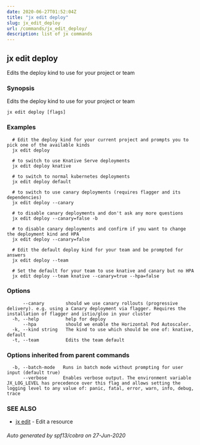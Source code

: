 ```yaml
---
date: 2020-06-27T01:52:04Z
title: "jx edit deploy"
slug: jx_edit_deploy
url: /commands/jx_edit_deploy/
description: list of jx commands
---
```

## jx edit deploy

Edits the deploy kind to use for your project or team

### Synopsis

Edits the deploy kind to use for your project or team

```
jx edit deploy [flags]
```

### Examples

```
  # Edit the deploy kind for your current project and prompts you to pick one of the available kinds
  jx edit deploy
  
  # to switch to use Knative Serve deployments
  jx edit deploy knative
  
  # to switch to normal kubernetes deployments
  jx edit deploy default
  
  # to switch to use canary deployments (requires flagger and its dependencies)
  jx edit deploy --canary
  
  # to disable canary deployments and don't ask any more questions
  jx edit deploy --canary=false -b
  
  # to disable canary deployments and confirm if you want to change the deployment kind and HPA
  jx edit deploy --canary=false
  
  # Edit the default deploy kind for your team and be prompted for answers
  jx edit deploy --team
  
  # Set the default for your team to use knative and canary but no HPA
  jx edit deploy --team knative --canary=true --hpa=false
```

### Options

```
      --canary        should we use canary rollouts (progressive delivery). e.g. using a Canary deployment via flagger. Requires the installation of flagger and istio/gloo in your cluster
  -h, --help          help for deploy
      --hpa           should we enable the Horizontal Pod Autoscaler.
  -k, --kind string   The kind to use which should be one of: knative, default
  -t, --team          Edits the team default
```

### Options inherited from parent commands

```
  -b, --batch-mode   Runs in batch mode without prompting for user input (default true)
      --verbose      Enables verbose output. The environment variable JX_LOG_LEVEL has precedence over this flag and allows setting the logging level to any value of: panic, fatal, error, warn, info, debug, trace
```

### SEE ALSO

* [jx edit](/commands/jx_edit/)	 - Edit a resource

###### Auto generated by spf13/cobra on 27-Jun-2020
